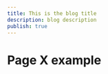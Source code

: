 ```yaml
---
title: This is the blog title
description: blog description
publish: true
---
```


# Page X example
